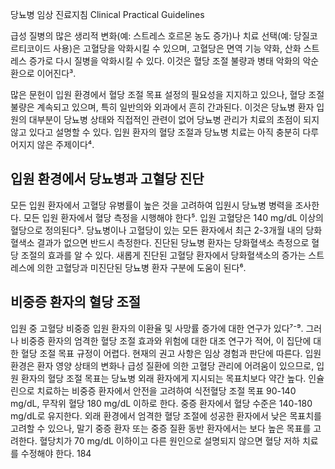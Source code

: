 당뇨병 임상 진료지침 Clinical Practical Guidelines

급성 질병의 많은 생리적 변화(예: 스트레스 호르몬 농도 증가)나 치료 선택(예: 당질코르티코이드 사용)은 고혈당을 악화시킬 수 있으며, 고혈당은 면역 기능 약화, 산화 스트레스 증가로 다시 질병을 악화시킬 수 있다. 이것은 혈당 조절 불량과 병태 악화의 악순환으로 이어진다³.

많은 문헌이 입원 환경에서 혈당 조절 목표 설정의 필요성을 지지하고 있으나, 혈당 조절 불량은 계속되고 있으며, 특히 일반의와 외과에서 흔히 간과된다. 이것은 당뇨병 환자 입원의 대부분이 당뇨병 상태와 직접적인 관련이 없어 당뇨병 관리가 치료의 초점이 되지 않고 있다고 설명할 수 있다. 입원 환자의 혈당 조절과 당뇨병 치료는 아직 충분히 다루어지지 않은 주제이다⁴.

## 입원 환경에서 당뇨병과 고혈당 진단

모든 입원 환자에서 고혈당 유병률이 높은 것을 고려하여 입원시 당뇨병 병력을 조사한다. 모든 입원 환자에서 혈당 측정을 시행해야 한다⁵. 입원 고혈당은 140 mg/dL 이상의 혈당으로 정의된다³. 당뇨병이나 고혈당이 있는 모든 환자에서 최근 2-3개월 내의 당화혈색소 결과가 없으면 반드시 측정한다. 진단된 당뇨병 환자는 당화혈색소 측정으로 혈당 조절의 효과를 알 수 있다. 새롭게 진단된 고혈당 환자에서 당화혈색소의 증가는 스트레스에 의한 고혈당과 미진단된 당뇨병 환자 구분에 도움이 된다⁶.

## 비중증 환자의 혈당 조절

입원 중 고혈당 비중증 입원 환자의 이환율 및 사망률 증가에 대한 연구가 있다⁷⁻⁹. 그러나 비중증 환자의 엄격한 혈당 조절 효과와 위험에 대한 대조 연구가 적어, 이 집단에 대한 혈당 조절 목표 규정이 어렵다. 현재의 권고 사항은 임상 경험과 판단에 따른다. 입원 환경은 환자 영양 상태의 변화나 급성 질환에 의한 고혈당 관리에 어려움이 있으므로, 입원 환자의 혈당 조절 목표는 당뇨병 외래 환자에게 지시되는 목표치보다 약간 높다. 인슐린으로 치료하는 비중증 환자에서 안전을 고려하여 식전혈당 조절 목표 90-140 mg/dL, 무작위 혈당 180 mg/dL 이하로 한다. 중증 환자에서 혈당 수준은 140-180 mg/dL로 유지한다. 외래 환경에서 엄격한 혈당 조절에 성공한 환자에서 낮은 목표치를 고려할 수 있으나, 말기 중증 환자 또는 중증 질환 동반 환자에서는 보다 높은 목표를 고려한다. 혈당치가 70 mg/dL 이하이고 다른 원인으로 설명되지 않으면 혈당 저하 치료를 수정해야 한다.
<PAGE>184